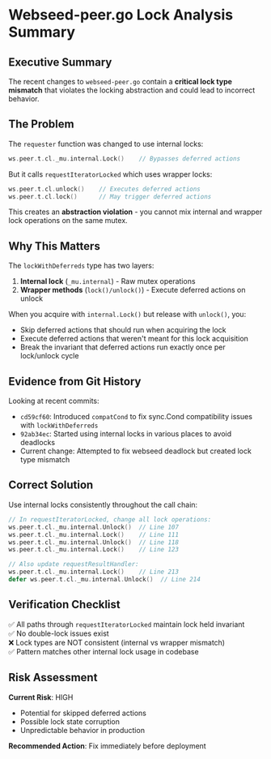 # Webseed-peer.go Lock Analysis Summary

## Executive Summary

The recent changes to `webseed-peer.go` contain a **critical lock type mismatch** that violates the locking abstraction and could lead to incorrect behavior.

## The Problem

The `requester` function was changed to use internal locks:
```go
ws.peer.t.cl._mu.internal.Lock()    // Bypasses deferred actions
```

But it calls `requestIteratorLocked` which uses wrapper locks:
```go
ws.peer.t.cl.unlock()    // Executes deferred actions
ws.peer.t.cl.lock()      // May trigger deferred actions
```

This creates an **abstraction violation** - you cannot mix internal and wrapper lock operations on the same mutex.

## Why This Matters

The `lockWithDeferreds` type has two layers:
1. **Internal lock** (`_mu.internal`) - Raw mutex operations
2. **Wrapper methods** (`lock()/unlock()`) - Execute deferred actions on unlock

When you acquire with `internal.Lock()` but release with `unlock()`, you:
- Skip deferred actions that should run when acquiring the lock
- Execute deferred actions that weren't meant for this lock acquisition
- Break the invariant that deferred actions run exactly once per lock/unlock cycle

## Evidence from Git History

Looking at recent commits:
- `cd59cf60`: Introduced `compatCond` to fix sync.Cond compatibility issues with `lockWithDeferreds`
- `92ab34ec`: Started using internal locks in various places to avoid deadlocks
- Current change: Attempted to fix webseed deadlock but created lock type mismatch

## Correct Solution

Use internal locks consistently throughout the call chain:

```go
// In requestIteratorLocked, change all lock operations:
ws.peer.t.cl._mu.internal.Unlock()  // Line 107
ws.peer.t.cl._mu.internal.Lock()    // Line 111
ws.peer.t.cl._mu.internal.Unlock()  // Line 118  
ws.peer.t.cl._mu.internal.Lock()    // Line 123

// Also update requestResultHandler:
ws.peer.t.cl._mu.internal.Lock()    // Line 213
defer ws.peer.t.cl._mu.internal.Unlock()  // Line 214
```

## Verification Checklist

✅ All paths through `requestIteratorLocked` maintain lock held invariant  
✅ No double-lock issues exist  
❌ Lock types are NOT consistent (internal vs wrapper mismatch)  
✅ Pattern matches other internal lock usage in codebase  

## Risk Assessment

**Current Risk**: HIGH
- Potential for skipped deferred actions
- Possible lock state corruption
- Unpredictable behavior in production

**Recommended Action**: Fix immediately before deployment